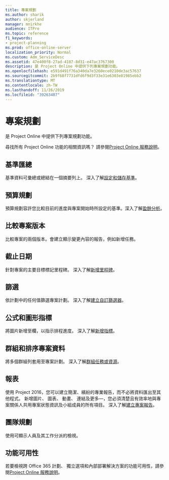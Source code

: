 ```yaml
---
title: 專案規劃
ms.author: sharik
author: skjerland
manager: mnirkhe
audience: ITPro
ms.topic: reference
f1_keywords:
- project-planning
ms.prod: office-online-server
localization_priority: Normal
ms.custom: Adm_ServiceDesc
ms.assetid: 47e400f8-27ad-4187-8d31-e47ac3767300
description: 是 Project Online 中提供下列專案規劃功能。
ms.openlocfilehash: e591d491f76a340da7e3260ece0210de3ac57637
ms.sourcegitcommit: 2b9f68f7731dfd6f9d3f33e31e6303e81985ebb2
ms.translationtype: MT
ms.contentlocale: zh-TW
ms.lasthandoff: 11/26/2019
ms.locfileid: "39263407"
---
```

# <a name="project-planning"></a>專案規劃

是 Project Online 中提供下列專案規劃功能。
  
尋找所有 Project Online 功能的相關資訊嗎？ 請參閱[Project Online 服務說明](project-online-service-description.md)。
  
## <a name="baseline-rollup"></a>基準匯總

基準資料可彙總或總結在一個摘要列上。 深入了解[設定和儲存基準](https://go.microsoft.com/fwlink/p/?LinkId=271346)。
  
## <a name="budget-planning"></a>預算規劃

預算規劃容許您比較目前的進度與專案開始時所設定的基準。深入了解[盈餘分析](https://go.microsoft.com/fwlink/p/?LinkId=271336)。
  
## <a name="compare-project-versions"></a>比較專案版本

比較專案的兩個版本。會建立顯示變更內容的報告，例如新增任務。
  
## <a name="deadlines"></a>截止日期

針對專案的主要目標標記里程碑。 深入了解[新增里程碑](https://go.microsoft.com/fwlink/p/?LinkId=271339)。
  
## <a name="filtering"></a>篩選

依計劃中的任何值篩選專案計劃。 深入了解[建立自訂篩選器](https://go.microsoft.com/fwlink/p/?LinkId=271341)。
  
## <a name="formulas-and-graphical-indicators"></a>公式和圖形指標

將圖片新增至欄，以指示排程進度。 深入了解[新增指標](https://go.microsoft.com/fwlink/p/?LinkId=271340)。
  
## <a name="group-and-sort-project-data"></a>群組和排序專案資料

將多個群組列套用至專案計劃。 深入了解[群組任務或資源](https://go.microsoft.com/fwlink/p/?LinkId=271326)。
  
## <a name="reports"></a>報表

使用 Project 2016，您可以建立簡潔、繽紛的專業報告，而不必將資料匯出至其他程式。 新增圖片、 圖表、 動畫、 連結及更多&mdash;，您必須清楚且有效率地與專案關係人共用專案狀態資訊及小組成員的所有項目。 深入了解[建立專案報告](https://go.microsoft.com/fwlink/p/?LinkId=271349)。
  
## <a name="team-planner"></a>團隊規劃

使用可顯示人員及其工作分派的檢視。 
  
## <a name="feature-availability"></a>功能可用性

若要檢視跨 Office 365 計劃、 獨立選項和內部部署解決方案的功能可用性，請參閱[Project Online 服務說明](project-online-service-description.md)。
  